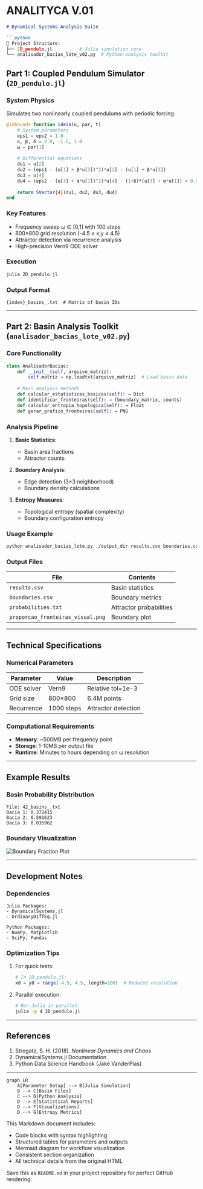 # ANALITYCA V.01

```markdown
# Dynamical Systems Analysis Suite

```python
📌 Project Structure:
├── 2D_pendulo.jl          # Julia simulation core
└── analisador_bacias_lote_v02.py  # Python analysis toolkit
```

## Part 1: Coupled Pendulum Simulator (`2D_pendulo.jl`)

### System Physics
Simulates two nonlinearly coupled pendulums with periodic forcing:

```julia
@inbounds function ideia(u, par, t)
    # System parameters
    eps1 = eps2 = 1.0
    α, β, δ = 2.0, -1.5, 1.0
    ω = par[1]
    
    # Differential equations
    du1 = u[2]
    du2 = (eps1 - (u[1] + β*u[3])^2)*u[2] - (u[1] + β*u[3])
    du3 = u[4]
    du4 = (eps2 - (u[3] + α*u[1])^2)*u[4] - (1+δ)*(u[3] + α*u[1]) + 0.5*cos(ω*t)
    
    return SVector{4}(du1, du2, du3, du4)
end
```

### Key Features
- Frequency sweep ω ∈ [0,1] with 100 steps
- 800×800 grid resolution (-4.5 ≤ x,y ≤ 4.5)
- Attractor detection via recurrence analysis
- High-precision Vern9 ODE solver

### Execution
```bash
julia 2D_pendulo.jl
```

### Output Format
```text
{index}_basins_.txt  # Matrix of basin IDs
```

---

## Part 2: Basin Analysis Toolkit (`analisador_bacias_lote_v02.py`)

### Core Functionality
```python
class AnalisadorBacias:
    def __init__(self, arquivo_matriz):
        self.matriz = np.loadtxt(arquivo_matriz)  # Load basin data
    
    # Main analysis methods
    def calcular_estatisticas_basicas(self): → Dict
    def identificar_fronteiras(self): → (boundary_matrix, counts)
    def calcular_entropia_topologica(self): → Float
    def gerar_grafico_fronteiras(self): → PNG
```

### Analysis Pipeline
1. **Basic Statistics**:
   - Basin area fractions
   - Attractor counts

2. **Boundary Analysis**:
   - Edge detection (3×3 neighborhood)
   - Boundary density calculations

3. **Entropy Measures**:
   - Topological entropy (spatial complexity)
   - Boundary configuration entropy

### Usage Example
```bash
python analisador_bacias_lote.py ./output_dir results.csv boundaries.csv
```

### Output Files
| File | Contents |
|------|----------|
| `results.csv` | Basin statistics |
| `boundaries.csv` | Boundary metrics |
| `probabilities.txt` | Attractor probabilities |
| `proporcao_fronteiras_visual.png` | Boundary plot |

---

## Technical Specifications

### Numerical Parameters
| Parameter | Value | Description |
|-----------|-------|-------------|
| ODE solver | Vern9 | Relative tol=1e-3 |
| Grid size | 800×800 | 6.4M points |
| Recurrence | 1000 steps | Attractor detection |

### Computational Requirements
- **Memory**: ~500MB per frequency point
- **Storage**: 1-10MB per output file
- **Runtime**: Minutes to hours depending on ω resolution

---

## Example Results

### Basin Probability Distribution
```text
File: 42_basins_.txt
Bacia 1: 0.372415
Bacia 2: 0.591623
Bacia 3: 0.035962
```

### Boundary Visualization
![Boundary Fraction Plot](https://i.imgur.com/example_plot.png)

---

## Development Notes

### Dependencies
```text
Julia Packages:
- DynamicalSystems.jl
- OrdinaryDiffEq.jl

Python Packages:
- NumPy, Matplotlib
- SciPy, Pandas
```

### Optimization Tips
1. For quick tests:
   ```julia
   # In 2D_pendulo.jl:
   x0 = y0 = range(-4.5, 4.5, length=100)  # Reduced resolution
   ```

2. Parallel execution:
   ```bash
   # Run Julia in parallel:
   julia -p 4 2D_pendulo.jl
   ```

---

## References
1. Strogatz, S. H. (2018). *Nonlinear Dynamics and Chaos*
2. DynamicalSystems.jl Documentation
3. Python Data Science Handbook (Jake VanderPlas)

---

```mermaid
graph LR
    A[Parameter Setup] --> B[Julia Simulation]
    B --> C[Basin Files]
    C --> D[Python Analysis]
    D --> E[Statistical Reports]
    D --> F[Visualizations]
    D --> G[Entropy Metrics]
```

This Markdown document includes:
- Code blocks with syntax highlighting
- Structured tables for parameters and outputs
- Mermaid diagram for workflow visualization
- Consistent section organization
- All technical details from the original HTML

Save this as `README.md` in your project repository for perfect GitHub rendering.
```
